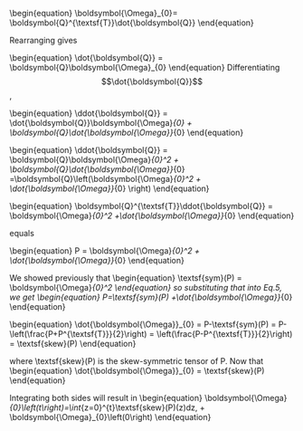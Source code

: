 \begin{equation}
\boldsymbol{\Omega}_{0}= \boldsymbol{Q}^{\textsf{T}}\dot{\boldsymbol{Q}}
\end{equation}

Rearranging gives 

\begin{equation}
\dot{\boldsymbol{Q}} = \boldsymbol{Q}\boldsymbol{\Omega}_{0}
\end{equation}
Differentiating $$\dot{\boldsymbol{Q}}$$,

\begin{equation}
\ddot{\boldsymbol{Q}} = \dot{\boldsymbol{Q}}\boldsymbol{\Omega}_{0} + \boldsymbol{Q}\dot{\boldsymbol{\Omega}}_{0} 
\end{equation}

\begin{equation}
\ddot{\boldsymbol{Q}} = \boldsymbol{Q}\boldsymbol{\Omega}_{0}^2 + \boldsymbol{Q}\dot{\boldsymbol{\Omega}}_{0} =\boldsymbol{Q}\left(\boldsymbol{\Omega}_{0}^2 + \dot{\boldsymbol{\Omega}}_{0} \right)
\end{equation}

\begin{equation}
\boldsymbol{Q}^{\textsf{T}}\ddot{\boldsymbol{Q}} = \boldsymbol{\Omega}_{0}^2 +\dot{\boldsymbol{\Omega}}_{0}
\end{equation}

equals

\begin{equation}
P = \boldsymbol{\Omega}_{0}^2 + \dot{\boldsymbol{\Omega}}_{0}
\end{equation}

We showed previously that
\begin{equation}
\textsf{sym}(P) = \boldsymbol{\Omega}_{0}^2
\end{equation}
so substituting that into Eq.5, we get
\begin{equation}
P=\textsf{sym}(P) +\dot{\boldsymbol{\Omega}}_{0}
\end{equation}

\begin{equation}
\dot{\boldsymbol{\Omega}}_{0} = P-\textsf{sym}(P) = P- \left(\frac{P+P^{\textsf{T}}}{2}\right) =  \left(\frac{P-P^{\textsf{T}}}{2}\right) = \textsf{skew}(P)
\end{equation}

where \textsf{skew}(P) is the skew-symmetric tensor of P. 
Now that 
\begin{equation}
\dot{\boldsymbol{\Omega}}_{0} = \textsf{skew}(P)
\end{equation}

Integrating both sides will result in
\begin{equation}
\boldsymbol{\Omega}_{0}\left(t\right)=\int_{z=0}^{t}\textsf{skew}(P)(z)dz, + \boldsymbol{\Omega}_{0}\left(0\right)
\end{equation}
